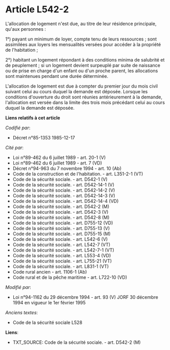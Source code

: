 # Article L542-2

L'allocation de logement n'est due, au titre de leur résidence principale, qu'aux personnes : 

1°) payant un minimum de loyer, compte tenu de leurs ressources ; sont assimilées aux loyers les mensualités versées pour
accéder à la propriété de l'habitation ; 

2°) habitant un logement répondant à des conditions minima de salubrité et de peuplement ; si un logement devient surpeuplé
par suite de naissance ou de prise en charge d'un enfant ou d'un proche parent, les allocations sont maintenues pendant une
durée déterminée.

L'allocation de logement est due à compter du premier jour du mois civil suivant celui au cours duquel la demande est
déposée. Lorsque les conditions d'ouverture du droit sont réunies antérieurement à la demande, l'allocation est versée dans
la limite des trois mois précédant celui au cours duquel la demande est déposée.

**Liens relatifs à cet article**

_Codifié par_:

  - Décret n°85-1353 1985-12-17

_Cité par_:

  - Loi n°89-462 du 6 juillet 1989 - art. 20-1 (V)
  - Loi n°89-462 du 6 juillet 1989 - art. 7 (VD)
  - Décret n°94-963 du 7 novembre 1994 - art. 10 (Ab)
  - Code de la construction et de l'habitation. - art. L351-2-1 (VT)
  - Code de la sécurité sociale. - art. D542-1 (V)
  - Code de la sécurité sociale. - art. D542-14-1 (V)
  - Code de la sécurité sociale. - art. D542-14-2 (V)
  - Code de la sécurité sociale. - art. D542-14-3 (V)
  - Code de la sécurité sociale. - art. D542-14-4 (VD)
  - Code de la sécurité sociale. - art. D542-2 (M)
  - Code de la sécurité sociale. - art. D542-3 (V)
  - Code de la sécurité sociale. - art. D542-8 (M)
  - Code de la sécurité sociale. - art. D755-12 (VD)
  - Code de la sécurité sociale. - art. D755-13 (V)
  - Code de la sécurité sociale. - art. D755-15 (M)
  - Code de la sécurité sociale. - art. L542-6 (V)
  - Code de la sécurité sociale. - art. L542-7 (VT)
  - Code de la sécurité sociale. - art. L542-7-1 (VT)
  - Code de la sécurité sociale. - art. L553-4 (VD)
  - Code de la sécurité sociale. - art. L755-21 (VT)
  - Code de la sécurité sociale. - art. L831-1 (VT)
  - Code rural ancien - art. 1106-1 (Ab)
  - Code rural et de la pêche maritime - art. L722-10 (VD)

_Modifié par_:

  - Loi n°94-1162 du 29 décembre 1994 - art. 93 (V) JORF 30 décembre 1994 en vigueur le 1er février 1995

_Anciens textes_:

  - Code de la sécurité sociale L528

**Liens**:

  - TXT_SOURCE: Code de la sécurité sociale. - art. D542-2 (M)

